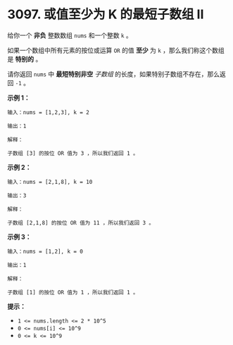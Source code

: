 # 3097. 或值至少为 K 的最短子数组 II

给你一个 **非负** 整数数组 `nums` 和一个整数 `k` 。

如果一个数组中所有元素的按位或运算 `OR` 的值 **至少** 为 `k` ，那么我们称这个数组是 **特别的** 。

请你返回 `nums` 中 **最短特别非空** *子数组* 的长度，如果特别子数组不存在，那么返回 `-1` 。

**示例 1：**

```()
输入：nums = [1,2,3], k = 2

输出：1

解释：

子数组 [3] 的按位 OR 值为 3 ，所以我们返回 1 。
```

**示例 2：**

```()
输入：nums = [2,1,8], k = 10

输出：3

解释：

子数组 [2,1,8] 的按位 OR 值为 11 ，所以我们返回 3 。
```

**示例 3：**

```()
输入：nums = [1,2], k = 0

输出：1

解释：

子数组 [1] 的按位 OR 值为 1 ，所以我们返回 1 。
```

**提示：**

- `1 <= nums.length <= 2 * 10^5`
- `0 <= nums[i] <= 10^9`
- `0 <= k <= 10^9`
